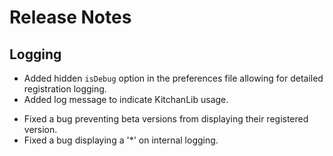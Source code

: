 # Release Notes

## Logging

+ Added hidden `isDebug` option in the preferences file allowing for detailed registration logging.
+ Added log message to indicate KitchanLib usage.
* Fixed a bug preventing beta versions from displaying their registered version.
* Fixed a bug displaying a '*' on internal logging.
